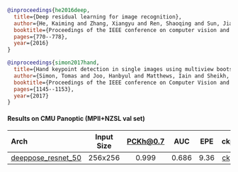 <!-- [BACKBONE] -->

```bibtex
@inproceedings{he2016deep,
  title={Deep residual learning for image recognition},
  author={He, Kaiming and Zhang, Xiangyu and Ren, Shaoqing and Sun, Jian},
  booktitle={Proceedings of the IEEE conference on computer vision and pattern recognition},
  pages={770--778},
  year={2016}
}
```

<!-- [DATASET] -->

```bibtex
@inproceedings{simon2017hand,
  title={Hand keypoint detection in single images using multiview bootstrapping},
  author={Simon, Tomas and Joo, Hanbyul and Matthews, Iain and Sheikh, Yaser},
  booktitle={Proceedings of the IEEE conference on Computer Vision and Pattern Recognition},
  pages={1145--1153},
  year={2017}
}
```

#### Results on CMU Panoptic (MPII+NZSL val set)

| Arch  | Input Size | PCKh@0.7 |  AUC  |  EPE  | ckpt    | log     |
| :--- | :--------: | :------: | :------: | :------: |:------: |:------: |
| [deeppose_resnet_50](/configs/hand/2d_kpt_sview_rgb_img/deeppose/panoptic/deeppose_res50_panoptic_256x256.py) | 256x256 | 0.999 | 0.686 | 9.36 | [ckpt](https://download.openmmlab.com/mmpose/hand/deeppose/deeppose_res50_panoptic_256x256-8a745183_20210330.pth) | [log](https://download.openmmlab.com/mmpose/hand/deeppose/deeppose_res50_panoptic_256x256_20210330.log.json) |
